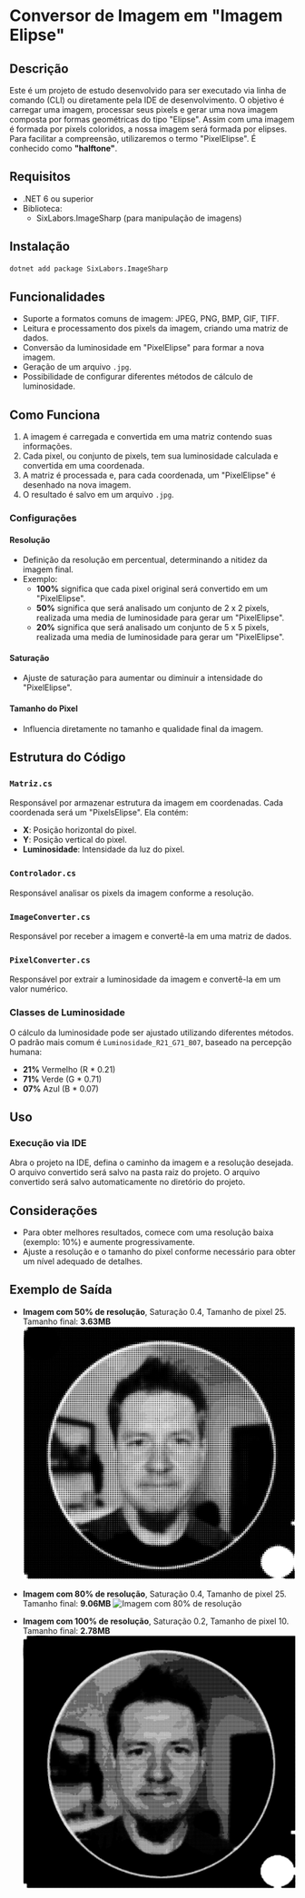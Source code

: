 # Conversor de Imagem em "Imagem Elipse"

## Descrição

Este é um projeto de estudo desenvolvido para ser executado via linha de comando (CLI) ou diretamente pela IDE de desenvolvimento. O objetivo é carregar uma imagem, processar seus pixels e gerar uma nova imagem composta por formas geométricas do tipo "Elipse". 
Assim com uma imagem é formada por pixels coloridos, a nossa imagem será formada por elipses.
Para facilitar a compreensão, utilizaremos o termo "PixelElipse".
É conhecido como **"halftone"**.

## Requisitos

- .NET 6 ou superior
- Biblioteca:
  - SixLabors.ImageSharp (para manipulação de imagens)

## Instalação

```bash
dotnet add package SixLabors.ImageSharp
```

## Funcionalidades

- Suporte a formatos comuns de imagem: JPEG, PNG, BMP, GIF, TIFF.
- Leitura e processamento dos pixels da imagem, criando uma matriz de dados.
- Conversão da luminosidade em "PixelElipse" para formar a nova imagem.
- Geração de um arquivo `.jpg`.
- Possibilidade de configurar diferentes métodos de cálculo de luminosidade.


## Como Funciona

1. A imagem é carregada e convertida em uma matriz contendo suas informações.
2. Cada pixel, ou conjunto de pixels, tem sua luminosidade calculada e convertida em uma coordenada.
3. A matriz é processada e, para cada coordenada, um "PixelElipse" é desenhado na nova imagem.
4. O resultado é salvo em um arquivo `.jpg`.

### Configurações

#### Resolução
- Definição da resolução em percentual, determinando a nitidez da imagem final.
- Exemplo:
  - **100%** significa que cada pixel original será convertido em um "PixelElipse".
  - **50%** significa que será analisado um conjunto de 2 x 2 pixels, realizada uma media de luminosidade para gerar um "PixelElipse".
  - **20%** significa que será analisado um conjunto de 5 x 5 pixels, realizada uma media de luminosidade para gerar um "PixelElipse".

#### Saturação
- Ajuste de saturação para aumentar ou diminuir a intensidade do "PixelElipse".

#### Tamanho do Pixel
- Influencia diretamente no tamanho e qualidade final da imagem.

## Estrutura do Código

### `Matriz.cs`
Responsável por armazenar estrutura da imagem em coordenadas. Cada coordenada será um "PixelsElipse". Ela contém:

- **X**: Posição horizontal do pixel.
- **Y**: Posição vertical do pixel.
- **Luminosidade**: Intensidade da luz do pixel.

### `Controlador.cs`
Responsável analisar os pixels da imagem conforme a resolução.

### `ImageConverter.cs`
Responsável por receber a imagem e convertê-la em uma matriz de dados.

### `PixelConverter.cs`
Responsável por extrair a luminosidade da imagem e convertê-la em um valor numérico.

### Classes de Luminosidade
O cálculo da luminosidade pode ser ajustado utilizando diferentes métodos. O padrão mais comum é `Luminosidade_R21_G71_B07`, baseado na percepção humana:

- **21%** Vermelho (R * 0.21)
- **71%** Verde (G * 0.71)
- **07%** Azul (B * 0.07)

## Uso

### Execução via IDE
Abra o projeto na IDE, defina o caminho da imagem e a resolução desejada. O arquivo convertido será salvo na pasta raiz do projeto.
O arquivo convertido será salvo automaticamente no diretório do projeto.

## Considerações

- Para obter melhores resultados, comece com uma resolução baixa (exemplo: 10%) e aumente progressivamente.
- Ajuste a resolução e o tamanho do pixel conforme necessário para obter um nível adequado de detalhes.

## Exemplo de Saída

- **Imagem com 50% de resolução**, Saturação 0.4, Tamanho de pixel 25. Tamanho final: **3.63MB**
  ![Imagem com 50% de resolução](ImagemGerada-resolucao50.jpg)

- **Imagem com 80% de resolução**, Saturação 0.4, Tamanho de pixel 25. Tamanho final: **9.06MB**
  ![Imagem com 80% de resolução](ImagemGerada-resolucao80.jpg)

- **Imagem com 100% de resolução**, Saturação 0.2, Tamanho de pixel 10. Tamanho final: **2.78MB**
  ![Imagem com 100% de resolução](ImagemGerada-resolucao100.jpg)